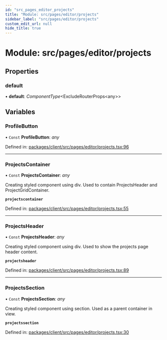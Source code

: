 ```yaml
---
id: "src_pages_editor_projects"
title: "Module: src/pages/editor/projects"
sidebar_label: "src/pages/editor/projects"
custom_edit_url: null
hide_title: true
---
```


# Module: src/pages/editor/projects

## Properties

### default

• **default**: *ComponentType*<ExcludeRouterProps<any\>\>

## Variables

### ProfileButton

• `Const` **ProfileButton**: *any*

Defined in: [packages/client/src/pages/editor/projects.tsx:96](https://github.com/xr3ngine/xr3ngine/blob/77d12cea0/packages/client/src/pages/editor/projects.tsx#L96)

___

### ProjectsContainer

• `Const` **ProjectsContainer**: *any*

Creating styled component using div.
Used to contain ProjectsHeader and ProjectGridContainer.

**`projectscontainer`** 

Defined in: [packages/client/src/pages/editor/projects.tsx:55](https://github.com/xr3ngine/xr3ngine/blob/77d12cea0/packages/client/src/pages/editor/projects.tsx#L55)

___

### ProjectsHeader

• `Const` **ProjectsHeader**: *any*

Creating styled component using div.
Used to show the projects page header content.

**`projectsheader`** 

Defined in: [packages/client/src/pages/editor/projects.tsx:89](https://github.com/xr3ngine/xr3ngine/blob/77d12cea0/packages/client/src/pages/editor/projects.tsx#L89)

___

### ProjectsSection

• `Const` **ProjectsSection**: *any*

Creating styled component using section.
Used as a parent container in view.

**`projectssection`** 

Defined in: [packages/client/src/pages/editor/projects.tsx:30](https://github.com/xr3ngine/xr3ngine/blob/77d12cea0/packages/client/src/pages/editor/projects.tsx#L30)
